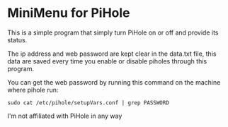 # MiniMenu for PiHole

This is a simple program that simply turn PiHole on or off and provide its status.

The ip address and web password are kept clear in the data.txt file, this data are saved every time you enable or disable piholes through this program.

You can get the web password by running this command on the machine where pihole run:

    sudo cat /etc/pihole/setupVars.conf | grep PASSWORD

I'm not affiliated with PiHole in any way
